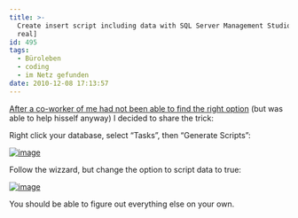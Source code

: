 ```yaml
---
title: >-
  Create insert script including data with SQL Server Management Studio [for
  real]
id: 495
tags:
  - Büroleben
  - coding
  - im Netz gefunden
date: 2010-12-08 17:13:57
---
```


[After a co-worker of me had not been able to find the right option](http://stefanscheller.wordpress.com/2010/12/06/create-insert-script-including-data-with-sql-server-management-studio/) (but was able to help hisself anyway) I decided to share the trick:

Right click your database, select “Tasks”, then “Generate Scripts”:

[![image](https://az275061.vo.msecnd.net/blogmedia/2010/12/image_thumb5.png "image")](https://az275061.vo.msecnd.net/blogmedia/2010/12/image41.png)

Follow the wizzard, but change the option to script data to true:

[![image](https://az275061.vo.msecnd.net/blogmedia/2010/12/image_thumb6.png "image")](https://az275061.vo.msecnd.net/blogmedia/2010/12/image42.png)

You should be able to figure out everything else on your own.